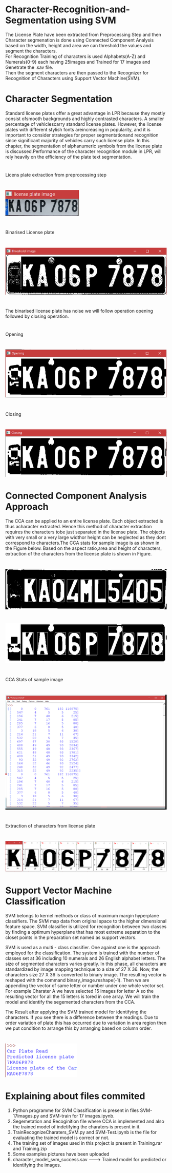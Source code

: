 # Character-Recognition-and-Segmentation using SVM
The License Plate have been extracted from Preprocessing Step and then Character segmenation is done using Connected Component Analysis based on the width, height and area we can threshold the values and segment the characters.
<br/>
For Recognition Training of characters is used Alphabets(A-Z) and Numerals(0-9) each having 25images and Trained for 17 images and Genetrate the .sav file.
<br/>
Then the segment characters are then passed to the Recognizer for Recognition of Characters using Support Vector Machine(SVM).

# Character Segmentation
Standard license plates offer a great advantage in LPR because they mostly consist ofsmooth backgrounds and highly contrasted characters. A smaller percentage of vehiclescarry standard license plates. However, the license plates with different stylish fonts areincreasing in popularity, and it is important to consider strategies for proper segmentationand recognition since significant majority of vehicles carry such license plate. In this chapter, the segmentation of alphanumeric symbols from the license plate is discussed.Performance of the character recognition module in LPR, will rely heavily on the efficiency
of the plate text segmentation.<br/>
#
Licens plate extraction from preprocessing step
#
![](b7.png)
#
Binarised License plate
#
![](b12.png)
#
The binarised license plate has noise we will follow operation opening followed by closing operation.
#
Opening
#
![](b11.png)
#
Closing
#
![](b10.png)
#
# Connected Component Analysis Approach
The CCA can be applied to an entire license plate. Each object extracted is thus acharacter extracted. Hence this method of character extraction requires the characters tobe just separated in the license plate. The objects with very small or a very large widthor height can be neglected as they dont correspond to characters.The CCA stats for sample image is as shown in the Figure below. Based on the aspect ratio,area and height of characters, extraction of the characters from the license plate is shown in Figure.
#
#
![](a40.jpg)
#
![](b40.jpg)
#
CCA Stats of sample image
#
![](q22.png)
#
Extraction of characters from license plate
#
![](b8.png)
#
# Support Vector Machine Classification
SVM belongs to kernel methods or class of maximum margin hyperplane classifiers. The SVM map data from original space to the higher dimensional feature space. SVM classifier is utilized for recognition between two classes by finding a optimum hyperplane that has most extreme separation to the closet points in the preparation set named as support vectors.

SVM is used as a multi - class classifier. One against one is the approach employed for the classification. The system is
trained with the number of classes set at 36 including 10 numerals and 26 English alphabet letters. The size of segmented characters varies greatly. In this phase, all characters are standardized by image mapping technique to a size of 27 X 36. Now, the characters size 27 X 36 is converted to binary image. The resulting vector is reshaped with the command binary_image.reshape(-1). Then we are appending the vector of same letter or number under one whole vector set. For example Charater A we have selected 15 images for letter A so the resulting vector for all the 15 letters is tored in one array. We will train the model and identify the segemented characters from the CCA.  

The Result after applying the SVM trained model for identifying the characters. If you see there is a difference between the readings. Due to order variation of plate this has occurred due to variation in area region then we put condition to arrange this by arranging based on column order.
#
![](b9.png)
#

# Explaining about files commited 
1. Python programme for SVM Classification is present in files SVM-17images.py and SVM-train for 17 images.ipynb.
2. Segemetation and Recoginition file where CCA is implemented and also the trained model of indetifying the charaters is present in it. 
3. TrainRecognizeCharaters_SVM.py and SVM-Test.ipynb is the file for evaluating the trained model is correct or not.
4. The training set of images used in this project is present in Training.rar and Training.zip
5. Some examples pictures have been uploaded
6. character_model_svm_success.sav ---> Trained model for predicted or identifying the images.
